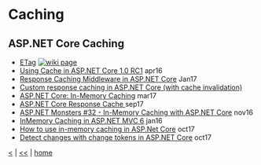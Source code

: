 # Caching

## ASP.NET Core Caching

+ [ETag](etag.md) 
[![wiki page](https://img.shields.io/badge/wiki-page-green.svg)](etag.md)
+ [Using Cache in ASP.NET Core 1.0 RC1](https://wildermuth.com/2016/04/14/Using-Cache-in-ASP-NET-Core-1-0-RC1) apr16
+ [Response Caching Middleware in ASP.NET Core](https://docs.microsoft.com/en-us/aspnet/core/performance/caching/middleware#conditions-for-caching) Jan17
+ [Custom response caching in ASP.NET Core (with cache invalidation)](https://www.devtrends.co.uk/blog/custom-response-caching-in-asp.net-core-with-cache-invalidation)
+ [ASP.NET Core: In-Memory Caching](https://social.technet.microsoft.com/wiki/contents/articles/37349.asp-net-core-in-memory-caching.aspx) mar17
+ [ASP.NET Core Response Cache ](http://gunnarpeipman.com/2017/03/aspnet-core-response-cache/) sep17
+ [ASP.NET Monsters #32 - In-Memory Caching with ASP.NET Core](https://www.youtube.com/watch?v=oIvoy5v0WZE) nov16
+ [InMemory Caching in ASP.NET MVC 6](http://www.dotnetcurry.com/aspnet-mvc/1246/inmemory-caching-aspnet-mvc-6-core) jan16
+ [How to use in-memory caching in ASP.Net Core](https://www.infoworld.com/article/3230129/application-development/how-to-use-in-memory-caching-in-aspnet-core.html) oct17
+ [Detect changes with change tokens in ASP.NET Core](https://docs.microsoft.com/en-us/aspnet/core/fundamentals/primitives/change-tokens) oct17

[<](./webapi.md)
|
[<<](../REST.md)
|
[home](../README.md) 